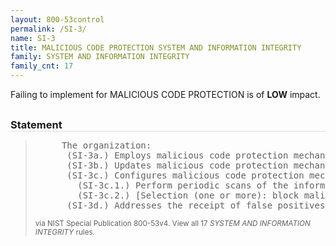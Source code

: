 ```yaml
---
layout: 800-53control
permalink: /SI-3/
name: SI-3
title: MALICIOUS CODE PROTECTION SYSTEM AND INFORMATION INTEGRITY
family: SYSTEM AND INFORMATION INTEGRITY
family_cnt: 17
---
```

<p class="text-info">Failing to implement for MALICIOUS CODE PROTECTION is of <b>LOW</b> impact.</p>

<h3 style="border-bottom:1px solid #ddd;margin:30px 0 8px 0;">Statement</h3>
<blockquote>
<pre>     The organization: 
      (SI-3a.) Employs malicious code protection mechanisms at information system entry and exit points to detect and eradicate malicious code; 
      (SI-3b.) Updates malicious code protection mechanisms whenever new releases are available in accordance with organizational configuration management policy and procedures; 
      (SI-3c.) Configures malicious code protection mechanisms to: 
        (SI-3c.1.) Perform periodic scans of the information system [Assignment: organization-defined frequency] and real-time scans of files from external sources at [Selection (one or more); endpoint; network entry/exit points] as the files are downloaded, opened, or executed in accordance with organizational security policy; and 
        (SI-3c.2.) [Selection (one or more): block malicious code; quarantine malicious code;  send alert to administrator; [Assignment: organization-defined action]] in response to malicious code detection; and 
      (SI-3d.) Addresses the receipt of false positives during malicious code detection and eradication and the resulting potential impact on the availability of the information system. 
</pre>
<p><small>via NIST Special Publication 800-53v4. View all 17 <i>SYSTEM AND INFORMATION INTEGRITY</i> rules. <a href="/cce/ssg/group/$Group_id"><span class="glyphicon glyphicon-link"></span></a> </small></p>
</blockquote>

